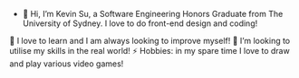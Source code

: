 - 👋 Hi, I’m Kevin Su,
a Software Engineering Honors Graduate from The University of Sydney. I love to do front-end design and coding!

🌱 I love to learn and I am always looking to improve myself!
👯 I’m looking to utilise my skills in the real world!
⚡ Hobbies: in my spare time I love to draw and play various video games!



